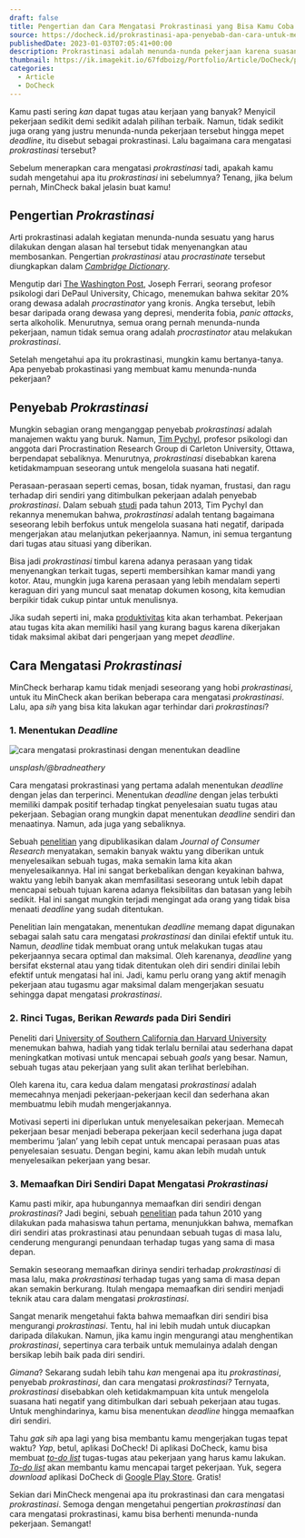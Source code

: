 ```yaml
---
draft: false
title: Pengertian dan Cara Mengatasi Prokrastinasi yang Bisa Kamu Coba
source: https://docheck.id/prokrastinasi-apa-penyebab-dan-cara-untuk-menghindarinya/
publishedDate: 2023-01-03T07:05:41+00:00
description: Prokrastinasi adalah menunda-nunda pekerjaan karena suasana hati yang buruk. Beberapa hal ini bisa kamu lakukan untuk mengatasinya!
thumbnail: https://ik.imagekit.io/67fdboizg/Portfolio/Article/DoCheck/pengertian-dan-cara-mengatasi-prokrastinasi-yang-bisa-kamu-coba/1.jpg
categories:
  - Article
  - DoCheck
---
```


Kamu pasti sering _kan_ dapat tugas atau kerjaan yang banyak? Menyicil pekerjaan sedikit demi sedikit adalah pilihan terbaik. Namun, tidak sedikit juga orang yang justru menunda-nunda pekerjaan tersebut hingga mepet _deadline_, itu disebut sebagai prokrastinasi. Lalu bagaimana cara mengatasi _prokrastinasi_ tersebut?

Sebelum menerapkan cara mengatasi _prokrastinasi_ tadi, apakah kamu sudah mengetahui apa itu _prokrastinasi_ ini sebelumnya? Tenang, jika belum pernah, MinCheck bakal jelasin buat kamu!

## Pengertian _Prokrastinasi_

Arti prokrastinasi adalah kegiatan menunda-nunda sesuatu yang harus dilakukan dengan alasan hal tersebut tidak menyenangkan atau membosankan. Pengertian _prokrastinasi_ atau _procrastinate_ tersebut diungkapkan dalam _[Cambridge Dictionary](https://dictionary.cambridge.org/dictionary/english/procrastinate)_.

Mengutip dari [The Washington Post](https://www.washingtonpost.com/lifestyle/wellness/procrastinate-why-stop-advice/2021/07/09/13b7dc2c-e00e-11eb-9f54-7eee10b5fcd2_story.html), Joseph Ferrari, seorang profesor psikologi dari DePaul University, Chicago, menemukan bahwa sekitar 20% orang dewasa adalah _procrastinator_ yang kronis. Angka tersebut, lebih besar daripada orang dewasa yang depresi, menderita fobia, _panic attacks_, serta alkoholik. Menurutnya, semua orang pernah menunda-nunda pekerjaan, namun tidak semua orang adalah _procrastinator_ atau melakukan _prokrastinasi_.

Setelah mengetahui apa itu prokrastinasi, mungkin kamu bertanya-tanya. Apa penyebab prokastinasi yang membuat kamu menunda-nunda pekerjaan?

## Penyebab _Prokrastinasi_

Mungkin sebagian orang menganggap penyebab _prokrastinasi_ adalah manajemen waktu yang buruk. Namun, [Tim Pychyl](https://www.nytimes.com/2019/03/25/smarter-living/why-you-procrastinate-it-has-nothing-to-do-with-self-control.html), profesor psikologi dan anggota dari Procrastination Research Group di Carleton University, Ottawa, berpendapat sebaliknya. Menurutnya, _prokrastinasi_ disebabkan karena ketidakmampuan seseorang untuk mengelola suasana hati negatif.

Perasaan-perasaan seperti cemas, bosan, tidak nyaman, frustasi, dan ragu terhadap diri sendiri yang ditimbulkan pekerjaan adalah penyebab _prokrastinasi_. Dalam sebuah [studi](https://eprints.whiterose.ac.uk/91793/1/Compass%20Paper%20revision%20FINAL.pdf) pada tahun 2013, Tim Pychyl dan rekannya menemukan bahwa, _prokrastinasi_ adalah tentang bagaimana seseorang lebih berfokus untuk mengelola suasana hati negatif, daripada mengerjakan atau melanjutkan pekerjaannya. Namun, ini semua tergantung dari tugas atau situasi yang diberikan.

Bisa jadi _prokrastinasi_ timbul karena adanya perasaan yang tidak menyenangkan terkait tugas, seperti membersihkan kamar mandi yang kotor. Atau, mungkin juga karena perasaan yang lebih mendalam seperti keraguan diri yang muncul saat menatap dokumen kosong, kita kemudian berpikir tidak cukup pintar untuk menulisnya.

Jika sudah seperti ini, maka [produktivitas](https://docheck.id/meningkatkan-produktivitas-di-tahun-baru-cek-to-do-list-ini/) kita akan terhambat. Pekerjaan atau tugas kita akan memiliki hasil yang kurang bagus karena dikerjakan tidak maksimal akibat dari pengerjaan yang mepet _deadline_.

## Cara Mengatasi _Prokrastinasi_

MinCheck berharap kamu tidak menjadi seseorang yang hobi _prokrastinasi_, untuk itu MinCheck akan berikan beberapa cara mengatasi _prokrastinasi_. Lalu, apa _sih_ yang bisa kita lakukan agar terhindar dari _prokrastinasi_?

### 1\. Menentukan _Deadline_

![cara mengatasi prokrastinasi dengan menentukan deadline](https://ik.imagekit.io/67fdboizg/Portfolio/Article/DoCheck/pengertian-dan-cara-mengatasi-prokrastinasi-yang-bisa-kamu-coba/2.jpg)

_unsplash/@bradneathery_

Cara mengatasi prokrastinasi yang pertama adalah menentukan _deadline_ dengan jelas dan terperinci. Menentukan _deadline_ dengan jelas terbukti memiliki dampak positif terhadap tingkat penyelesaian suatu tugas atau pekerjaan. Sebagian orang mungkin dapat menentukan _deadline_ sendiri dan menaatinya. Namun, ada juga yang sebaliknya.

Sebuah [penelitian](https://academic.oup.com/jcr/article-abstract/45/5/1068/4962206?redirectedFrom=fulltext) yang dipublikasikan dalam _Journal of Consumer Research_ menyatakan, semakin banyak waktu yang diberikan untuk menyelesaikan sebuah tugas, maka semakin lama kita akan menyelesaikannya. Hal ini sangat berkebalikan dengan keyakinan bahwa, waktu yang lebih banyak akan memfasilitasi seseorang untuk lebih dapat mencapai sebuah tujuan karena adanya fleksibilitas dan batasan yang lebih sedikit. Hal ini sangat mungkin terjadi mengingat ada orang yang tidak bisa menaati _deadline_ yang sudah ditentukan.

Penelitian lain mengatakan, menentukan _deadline_ memang dapat digunakan sebagai salah satu cara mengatasi _prokrastinasi_ dan dinilai efektif untuk itu. Namun, _deadline_ tidak membuat orang untuk melakukan tugas atau pekerjaannya secara optimal dan maksimal. Oleh karenanya, _deadline_ yang bersifat eksternal atau yang tidak ditentukan oleh diri sendiri dinilai lebih efektif untuk mengatasi hal ini. Jadi, kamu perlu orang yang aktif menagih pekerjaan atau tugasmu agar maksimal dalam mengerjakan sesuatu sehingga dapat mengatasi _prokrastinasi_.

### 2\. Rinci Tugas, Berikan _Rewards_ pada Diri Sendiri

Peneliti dari [University of Southern California dan Harvard University](https://www.psychologytoday.com/us/blog/the-athletes-way/201305/the-secret-achieving-big-goal-is) menemukan bahwa, hadiah yang tidak terlalu bernilai atau sederhana dapat meningkatkan motivasi untuk mencapai sebuah _goals_ yang besar. Namun, sebuah tugas atau pekerjaan yang sulit akan terlihat berlebihan.

Oleh karena itu, cara kedua dalam mengatasi _prokrastinasi_ adalah memecahnya menjadi pekerjaan-pekerjaan kecil dan sederhana akan membuatmu lebih mudah mengerjakannya.

Motivasi seperti ini diperlukan untuk menyelesaikan pekerjaan. Memecah pekerjaan besar menjadi beberapa pekerjaan kecil sederhana juga dapat memberimu ‘jalan’ yang lebih cepat untuk mencapai perasaan puas atas penyelesaian sesuatu. Dengan begini, kamu akan lebih mudah untuk menyelesaikan pekerjaan yang besar.

### 3\. Memaafkan Diri Sendiri Dapat Mengatasi _Prokrastinasi_

Kamu pasti mikir, apa hubungannya memaafkan diri sendiri dengan _prokrastinasi_? Jadi begini, sebuah [penelitian](https://www.sciencedirect.com/science/article/abs/pii/S0191886910000474) pada tahun 2010 yang dilakukan pada mahasiswa tahun pertama, menunjukkan bahwa, memafkan diri sendiri atas prokrastinasi atau penundaan sebuah tugas di masa lalu, cenderung mengurangi penundaan terhadap tugas yang sama di masa depan.

Semakin seseorang memaafkan dirinya sendiri terhadap _prokrastinasi_ di masa lalu, maka _prokrastinasi_ terhadap tugas yang sama di masa depan akan semakin berkurang. Itulah mengapa memaafkan diri sendiri menjadi teknik atau cara dalam mengatasi _prokrastinasi_.

Sangat menarik mengetahui fakta bahwa memaafkan diri sendiri bisa mengurangi _prokrastinasi_. Tentu, hal ini lebih mudah untuk diucapkan daripada dilakukan. Namun, jika kamu ingin mengurangi atau menghentikan _prokrastinasi_, sepertinya cara terbaik untuk memulainya adalah dengan bersikap lebih baik pada diri sendiri.

_Gimana_? Sekarang sudah lebih tahu _kan_ mengenai apa itu _prokrastinasi_, penyebab _prokrastinasi_, dan cara mengatasi _prokrastinasi?_ Ternyata, _prokrastinasi_ disebabkan oleh ketidakmampuan kita untuk mengelola suasana hati negatif yang ditimbulkan dari sebuah pekerjaan atau tugas. Untuk menghindarinya, kamu bisa menentukan _deadline_ hingga memaafkan diri sendiri.

Tahu _gak sih_ apa lagi yang bisa membantu kamu mengerjakan tugas tepat waktu? _Yap_, betul, aplikasi DoCheck! Di aplikasi DoCheck, kamu bisa membuat [_to-do_ _list_](https://docheck.id/) tugas-tugas atau pekerjaan yang harus kamu lakukan. [_To-do list_](https://docheck.id/pentingnya-to-do-list-untuk-manajemen-waktu/) akan membantu kamu mencapai target pekerjaan. Yuk, segera _download_ aplikasi DoCheck di [Google Play Store](https://play.google.com/store/apps/details?id=com.docheck.docheck). Gratis!

Sekian dari MinCheck mengenai apa itu prokrastinasi dan cara mengatasi _prokrastinasi_. Semoga dengan mengetahui pengertian _prokrastinasi_ dan cara mengatasi prokrastinasi, kamu bisa berhenti menunda-nunda pekerjaan. Semangat!

